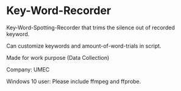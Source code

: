 # Key-Word-Recorder

Key-Word-Spotting-Recorder that trims the silence out of recorded keyword. 

Can customize keywords and amount-of-word-trials in script.

Made for work purpose (Data Collection)

Company: UMEC

Windows 10 user: Please include ffmpeg and ffprobe.
